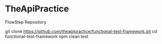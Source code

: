 # TheApiPractice
FlowStep Repository

git clone https://github.com/theapipractice/functional-test-framework.git
cd functional-test-framework
npm clean test
